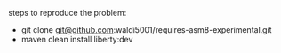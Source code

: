 steps to reproduce the problem:

- git clone git@github.com:waldi5001/requires-asm8-experimental.git
- maven clean install liberty:dev
